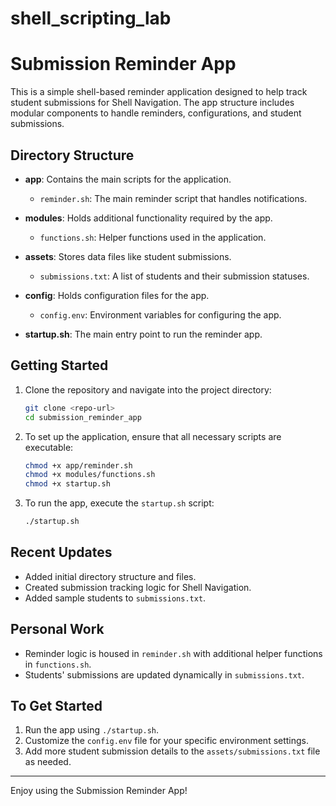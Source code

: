 # shell_scripting_lab
# Submission Reminder App

This is a simple shell-based reminder application designed to help track student submissions for Shell Navigation. The app structure includes modular components to handle reminders, configurations, and student submissions.

## Directory Structure

- **app**: Contains the main scripts for the application.
  - `reminder.sh`: The main reminder script that handles notifications.
  
- **modules**: Holds additional functionality required by the app.
  - `functions.sh`: Helper functions used in the application.

- **assets**: Stores data files like student submissions.
  - `submissions.txt`: A list of students and their submission statuses.

- **config**: Holds configuration files for the app.
  - `config.env`: Environment variables for configuring the app.

- **startup.sh**: The main entry point to run the reminder app.

## Getting Started

1. Clone the repository and navigate into the project directory:
    ```bash
    git clone <repo-url>
    cd submission_reminder_app
    ```

2. To set up the application, ensure that all necessary scripts are executable:
    ```bash
    chmod +x app/reminder.sh
    chmod +x modules/functions.sh
    chmod +x startup.sh
    ```

3. To run the app, execute the `startup.sh` script:
    ```bash
    ./startup.sh
    ```

## Recent Updates

- Added initial directory structure and files.
- Created submission tracking logic for Shell Navigation.
- Added sample students to `submissions.txt`.

## Personal Work

- Reminder logic is housed in `reminder.sh` with additional helper functions in `functions.sh`.
- Students' submissions are updated dynamically in `submissions.txt`.

## To Get Started

1. Run the app using `./startup.sh`.
2. Customize the `config.env` file for your specific environment settings.
3. Add more student submission details to the `assets/submissions.txt` file as needed.

---

Enjoy using the Submission Reminder App!
